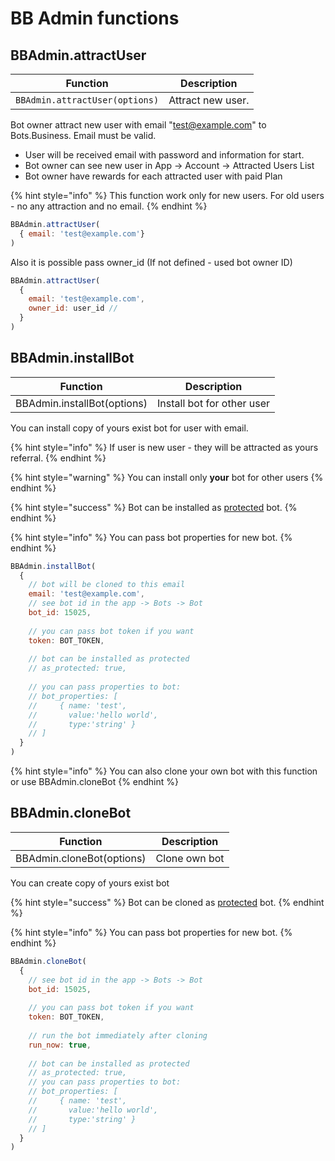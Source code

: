 # BB Admin functions

## BBAdmin.attractUser

| Function                       | Description        |
| ------------------------------ | ------------------ |
| `BBAdmin.attractUser(options)` | Attract new user.  |

Bot owner attract new user with email "test@example.com" to Bots.Business. Email must be valid.&#x20;

* User will be received email with password and information for start.
* Bot owner can see new user in App -> Account -> Attracted Users List
* Bot owner have rewards for each attracted user with paid Plan

{% hint style="info" %}
This function work only for new users. For old users - no any attraction and no email.
{% endhint %}

```javascript
BBAdmin.attractUser(
  { email: 'test@example.com'}
)
```

Also it is possible pass owner\_id (If not defined - used bot owner ID)

```javascript
BBAdmin.attractUser(
  { 
    email: 'test@example.com',
    owner_id: user_id // 
  }
)
```

## BBAdmin.installBot

| Function                    | Description                |
| --------------------------- | -------------------------- |
| BBAdmin.installBot(options) | Install bot for other user |

You can install copy of yours exist bot for user with email.

{% hint style="info" %}
If user is new user - they will be attracted as yours referral.
{% endhint %}

{% hint style="warning" %}
You can install only **your** bot for other users
{% endhint %}

{% hint style="success" %}
Bot can be installed as [protected](https://help.bots.business/protected-bot) bot.
{% endhint %}

{% hint style="info" %}
You can pass bot properties for new bot.
{% endhint %}

```javascript
BBAdmin.installBot(
  { 
    // bot will be cloned to this email
    email: 'test@example.com',
    // see bot id in the app -> Bots -> Bot
    bot_id: 15025,
    
    // you can pass bot token if you want
    token: BOT_TOKEN,
        
    // bot can be installed as protected
    // as_protected: true,
    
    // you can pass properties to bot:
    // bot_properties: [
    //     { name: 'test',
    //       value:'hello world',
    //       type:'string' }
    // ]
  }
)
```

{% hint style="info" %}
You can also clone your own bot with this function or use BBAdmin.cloneBot
{% endhint %}

## BBAdmin.cloneBot

| Function                  | Description   |
| ------------------------- | ------------- |
| BBAdmin.cloneBot(options) | Clone own bot |

You can create copy of yours exist bot

{% hint style="success" %}
Bot can be cloned as [protected](https://help.bots.business/protected-bot) bot.
{% endhint %}

{% hint style="info" %}
You can pass bot properties for new bot.
{% endhint %}

```javascript
BBAdmin.cloneBot(
  { 
    // see bot id in the app -> Bots -> Bot
    bot_id: 15025,
    
    // you can pass bot token if you want
    token: BOT_TOKEN,
    
    // run the bot immediately after cloning
    run_now: true,
    
    // bot can be installed as protected
    // as_protected: true,
    // you can pass properties to bot:
    // bot_properties: [
    //     { name: 'test',
    //       value:'hello world',
    //       type:'string' }
    // ]
  }
)
```

